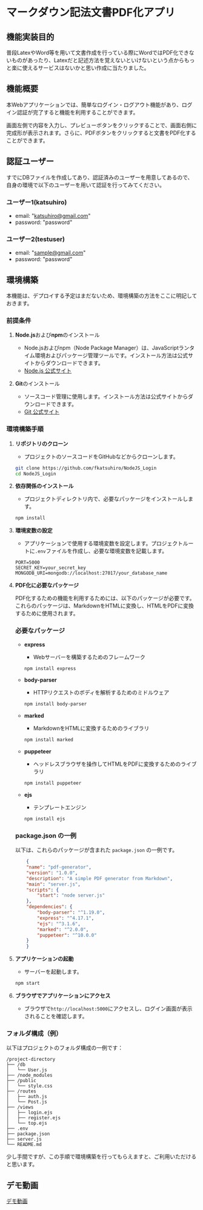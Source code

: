 # マークダウン記法文書PDF化アプリ

## 機能実装目的
普段LatexやWord等を用いて文書作成を行っている際にWordではPDF化できないものがあったり、Latexだと記述方法を覚えないといけないという点からもっと楽に使えるサービスはないかと思い作成に当たりました。

## 機能概要
本Webアプリケーションでは、簡単なログイン・ログアウト機能があり、ログイン認証が完了すると機能を利用することができます。

画面左側で内容を入力し、プレビューボタンをクリックすることで、画面右側に完成形が表示されます。さらに、PDFボタンをクリックすると文書をPDF化することができます。

## 認証ユーザー
すでにDBファイルを作成してあり、認証済みのユーザーを用意してあるので、自身の環境で以下のユーザーを用いて認証を行ってみてください。

### ユーザー1(katsuhiro)
- email: "katsuhiro@gmail.com"
- password: "password"

### ユーザー2(testuser)
- email: "sample@gmail.com"
- password: "password"

## 環境構築
本機能は、デプロイする予定はまだないため、環境構築の方法をここに明記しておきます。

### 前提条件

1. **Node.js**および**npm**のインストール
   - Node.jsおよびnpm（Node Package Manager）は、JavaScriptランタイム環境およびパッケージ管理ツールです。インストール方法は公式サイトからダウンロードできます。
   - [Node.js 公式サイト](https://nodejs.org/)

2. **Git**のインストール
   - ソースコード管理に使用します。インストール方法は公式サイトからダウンロードできます。
   - [Git 公式サイト](https://git-scm.com/)

### 環境構築手順

1. **リポジトリのクローン**
   - プロジェクトのソースコードをGitHubなどからクローンします。
   ```bash
   git clone https://github.com/fkatsuhiro/NodeJS_Login
   cd NodeJS_Login
   ```

2. **依存関係のインストール**
   - プロジェクトディレクトリ内で、必要なパッケージをインストールします。
   ```bash
   npm install
   ```

3. **環境変数の設定**
   - アプリケーションで使用する環境変数を設定します。プロジェクトルートに`.env`ファイルを作成し、必要な環境変数を記載します。
   ```plaintext
   PORT=5000
   SECRET_KEY=your_secret_key
   MONGODB_URI=mongodb://localhost:27017/your_database_name
   ```

4. **PDF化に必要なパッケージ**

    PDF化するための機能を利用するためには、以下のパッケージが必要です。これらのパッケージは、MarkdownをHTMLに変換し、HTMLをPDFに変換するために使用されます。

    ### 必要なパッケージ

    - **express**
        - Webサーバーを構築するためのフレームワーク
        ```bash
        npm install express
        ```

    - **body-parser**
        - HTTPリクエストのボディを解析するためのミドルウェア
        ```bash
        npm install body-parser
        ```

    - **marked**
        - MarkdownをHTMLに変換するためのライブラリ
        ```bash
        npm install marked
        ```

    - **puppeteer**
        - ヘッドレスブラウザを操作してHTMLをPDFに変換するためのライブラリ
        ```bash
        npm install puppeteer
        ```

    - **ejs**
        - テンプレートエンジン
        ```bash
        npm install ejs
        ```

    ### package.json の一例

    以下は、これらのパッケージが含まれた `package.json` の一例です。

    ```json
        {
        "name": "pdf-generator",
        "version": "1.0.0",
        "description": "A simple PDF generator from Markdown",
        "main": "server.js",
        "scripts": {
            "start": "node server.js"
        },
        "dependencies": {
            "body-parser": "^1.19.0",
            "express": "^4.17.1",
            "ejs": "^3.1.6",
            "marked": "^2.0.0",
            "puppeteer": "^10.0.0"
        }
        }
    ```

5. **アプリケーションの起動**
   - サーバーを起動します。
   ```bash
   npm start
   ```

6. **ブラウザでアプリケーションにアクセス**
   - ブラウザで`http://localhost:5000`にアクセスし、ログイン画面が表示されることを確認します。

### フォルダ構成（例）

以下はプロジェクトのフォルダ構成の一例です：

```
/project-directory
├── /db
│   └── User.js
├── /node_modules
├── /public
│   └── style.css
├── /routes
│   ├── auth.js
│   └── Post.js
├── /views
│   ├── login.ejs
│   ├── register.ejs
│   └── top.ejs
├── .env
├── package.json
├── server.js
└── README.md
```

少し手間ですが、この手順で環境構築を行ってもらえますと、ご利用いただけると思います。

## デモ動画
[デモ動画](https://fkatsuhiro.github.io/MarkdownToPDF_Demo/)
